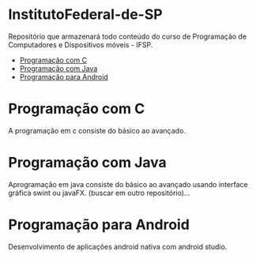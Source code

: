 # InstitutoFederal-de-SP
Repositório que armazenará todo conteúdo do curso de Programação de Computadores e Dispositivos móveis - IFSP.

- [Programação com C](#programação-com-c)
- [Programação com Java](#programação-com-java)
- [Programação para Android](#programação-para-android)


# Programação com C
A programação em c consiste do básico ao avançado.
 

# Programação com Java
Aprogramação em java consiste do básico ao avançado usando interface gráfica swint ou javaFX.
(buscar em outro repositório)...
 
# Programação para Android
Desenvolvimento de aplicações android nativa com android studio.
